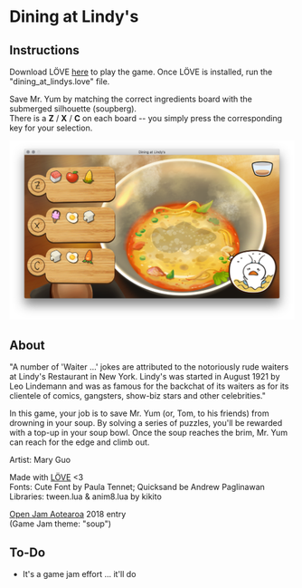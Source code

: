 # Dining at Lindy's

## Instructions

Download LÖVE [here](https://love2d.org/) to play the game. Once LÖVE is installed, run the "dining_at_lindys.love" file.

Save Mr. Yum by matching the correct ingredients board with the submerged silhouette (soupberg).  
There is a **Z** / **X** / **C** on each board -- you simply press the corresponding key for your selection.

![](screenshot.png)

## About

"A number of 'Waiter ...' jokes are attributed to the notoriously rude waiters at Lindy's Restaurant in New York. Lindy's was started in August 1921 by Leo Lindemann and was as famous for the backchat of its waiters as for its clientele of comics, gangsters, show-biz stars and other celebrities."

In this game, your job is to save Mr. Yum (or, Tom, to his friends) from drowning in your soup. By solving a series of puzzles, you'll be rewarded with a top-up in your soup bowl. Once the soup reaches the brim, Mr. Yum can reach for the edge and climb out.

Artist: Mary Guo

Made with [LÖVE](https://love2d.org/) <3  
Fonts: Cute Font by Paula Tennet; Quicksand be Andrew Paglinawan  
Libraries: tween.lua & anim8.lua by kikito

[Open Jam Aotearoa](https://openjam.cmp.ac.nz/) 2018 entry  
(Game Jam theme: "soup")

## To-Do

* It's a game jam effort ... it'll do

